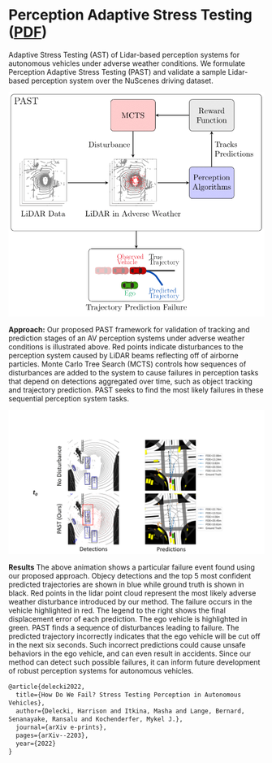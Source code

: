 # Perception Adaptive Stress Testing ([PDF](https://arxiv.org/pdf/2203.14155.pdf))

Adaptive Stress Testing (AST) of Lidar-based perception systems for autonomous vehicles under adverse weather conditions. We formulate Perception Adaptive Stress Testing (PAST) and validate a sample Lidar-based perception system over the NuScenes driving dataset.


![](./media/past_block.png)

**Approach:** Our proposed PAST framework for validation of tracking and prediction stages of an AV perception systems under adverse weather conditions is illustrated above. Red points indicate disturbances to the perception system caused by LiDAR beams reflecting off of airborne particles. Monte Carlo Tree Search (MCTS) controls how sequences of disturbances are added to the system to cause failures in perception tasks that depend on detections aggregated over time, such as object tracking and trajectory prediction. PAST seeks to find the most likely failures in these sequential perception system tasks.



![](./media/2022_IROS_video_Delecki_Gif2.gif)

**Results** The above animation shows a particular failure event found using our proposed approach. Objecy detections and the top 5 most confident predicted trajectories are shown in blue while ground truth is shown in black. Red points in the lidar point cloud represent the most likely adverse weather disturbance introduced by our method. The failure occurs in the vehicle highlighted in red. The legend to the right shows the final displacement error of each prediction. The ego vehicle is highlighted in green. PAST finds a sequence of disturbances leading to failure. The predicted trajectory incorrectly indicates that the ego vehicle will be cut off in the next six seconds. Such incorrect predictions could cause unsafe behaviors in the ego vehicle, and can even result in accidents. Since our method can detect such possible failures, it can inform future development of robust perception systems for autonomous vehicles.


<!-- ## Setup
This project requires python 3.6 and pytorch 1.3. In a new `conda` environment, you can install these with:

```conda install python=3.6 pytorch=1.3 cudatoolkit=10.0 cudnn boost mayavi importlib_metadata importlib_resources```

And ensure:
>torch._C._GLIBCXX_USE_CXX11_ABI

is True

Next install the NuScenes python devkit. Follow the instructions here: https://github.com/nutonomy/nuscenes-devkit.

The nuscenes devkit also includes instructions on downloading the NuScenes dataset. To run this project, you will need the following data:
* [NuScenes v1.0-mini](https://github.com/nutonomy/nuscenes-devkit#nuscenes-setup)
* [Map expansion](https://github.com/nutonomy/nuscenes-devkit#map-expansion)


Now follow the installation instructions for https://github.com/traveller59/spconv
NOTE:
I had to add to the CMakeLists.txt at the top of the file
	set(CMAKE_CUDA_COMPILER /usr/local/cuda-10.0/bin/nvcc) 
And add this to setup.py:
 '-DCMAKE_CUDA_COMPILER=/usr/local/cuda-10.0/bin/nvcc', 
right after the line with '-DPYBIND11_PYTHON_VERSION={}'.format(PYTHON_VERSION)

Now follow the installation instructions for: https://github.com/open-mmlab/OpenPCDet/tree/0642cf06d0fd84f50cc4c6c01ea28edbc72ea810

and download the PV-RCNN_8369.pth pre-trained model located: https://drive.google.com/file/d/1lIOq4Hxr0W3qsX83ilQv0nk1Cls6KAr-/view

Make a directory within OpenPCDet and save the model to "OpenPCDet/Models/pv_rcnn8369.pth" -->

<!-- Now everything should be ready to run. Run the following
python ObjectDetect.py --data_path PATH/TO/KITTI/DATA/velodyne_points/data/ -->

<!-- This will create input images in a directory InputImages/ -->

<!-- # Trajectory prediction
After the input images are created they are in the format needed for trajectory prediction on covernet: 
https://github.com/nutonomy/nuscenes-devkit/blob/master/python-sdk/tutorials/prediction_tutorial.ipynb
The link above is to a tutorial on how to predict trajectories. Covernet expects a map layered onto the input images of cars, however we do not have
that data so we have elected to create an empy map representation which will eliminate the map on nuscenes data.

For the agent state vector that information can be pulled from the oxts/ files in the ego vehicle. -->

```
@article{delecki2022,
  title={How Do We Fail? Stress Testing Perception in Autonomous Vehicles},
  author={Delecki, Harrison and Itkina, Masha and Lange, Bernard, Senanayake, Ransalu and Kochenderfer, Mykel J.},
  journal={arXiv e-prints},
  pages={arXiv--2203},
  year={2022}
}
```
